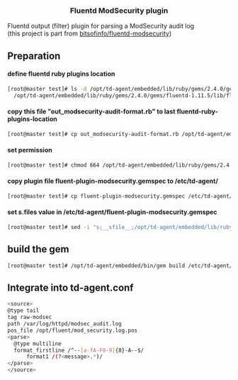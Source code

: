 <div align="center">
  <h3 align="center">Fluentd ModSecurity plugin</h3>
</div>

Fluentd output (filter) plugin for parsing a ModSecurity audit log<br>
(this project is part from  [bitsofinfo/fluentd-modsecurity](https://github.com/bitsofinfo/fluentd-modsecurity))
## Preparation
#### define fluentd ruby plugins location
  ```sh
 [root@master test]# ls -d /opt/td-agent/embedded/lib/ruby/gems/2.4.0/gems/fluentd-*/lib/fluent/plugin/
    /opt/td-agent/embedded/lib/ruby/gems/2.4.0/gems/fluentd-1.11.5/lib/fluent/plugin/
   ```
#### copy this file "out_modsecurity-audit-format.rb" to last fluentd-ruby-plugins-location
  ```sh
 [root@master test]# cp out_modsecurity-audit-format.rb /opt/td-agent/embedded/lib/ruby/gems/2.4.0/gems/fluentd-1.11.5/lib/fluent/plugin/
   ```
#### set permission
  ```sh
 [root@master test]# chmod 664 /opt/td-agent/embedded/lib/ruby/gems/2.4.0/gems/fluentd-1.11.5/lib/out_modsecurity-audit-format.rb
   ```
#### copy plugin file fluent-plugin-modsecurity.gemspec to /etc/td-agent/
  ```sh
 [root@master test]# cp fluent-plugin-modsecurity.gemspec /etc/td-agent/
   ```
#### set s.files value in /etc/td-agent/fluent-plugin-modsecurity.gemspec
  ```sh
 [root@master test]# sed -i "s;__sfile__;/opt/td-agent/embedded/lib/ruby/gems/2.4.0/gems/fluentd-1.11.5/lib/out_modsecurity-audit-format.rb;g" /etc/td-agent/fluent-plugin-modsecurity.gemspec
   ```
 ## build the gem
  ```sh
 [root@master test]# /opt/td-agent/embedded/bin/gem build /etc/td-agent/fluent-plugin-modsecurity.gemspec
   ```
## Integrate into td-agent.conf
  ```sh
<source>
  @type tail
  tag raw-modsec
  path /var/log/httpd/modsec_audit.log
  pos_file /opt/fluent/mod_security.log.pos
  <parse>
    @type multiline
    format_firstline /^--[a-fA-F0-9]{8}-A--$/
        format1 /(?<message>.*)/
  </parse>
</source>
   ```


